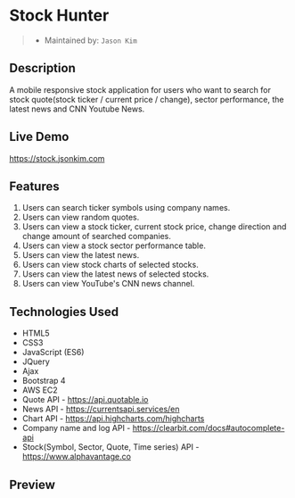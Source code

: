 # Stock Hunter
> - Maintained by: `Jason Kim`

## Description
A mobile responsive stock application for users who want to search for stock quote(stock ticker / current price / change), sector performance, the latest news and CNN Youtube News.

## Live Demo
https://stock.jsonkim.com

## Features
 1. Users can search ticker symbols using company names.
 2. Users can view random quotes.
 3. Users can view a stock ticker, current stock price, change direction and change amount of searched companies.
 4. Users can view a stock sector performance table.
 5. Users can view the latest news.
 6. Users can view stock charts of selected stocks.
 7. Users can view the latest news of selected stocks.
 8. Users can view YouTube's CNN news channel. 

## Technologies Used
  - HTML5
  - CSS3
  - JavaScript (ES6)
  - JQuery
  - Ajax
  - Bootstrap 4
  - AWS EC2
  - Quote API - https://api.quotable.io
  - News API - https://currentsapi.services/en
  - Chart API - https://api.highcharts.com/highcharts
  - Company name and log API - https://clearbit.com/docs#autocomplete-api
  - Stock(Symbol, Sector, Quote, Time series) API - https://www.alphavantage.co
  
## Preview
